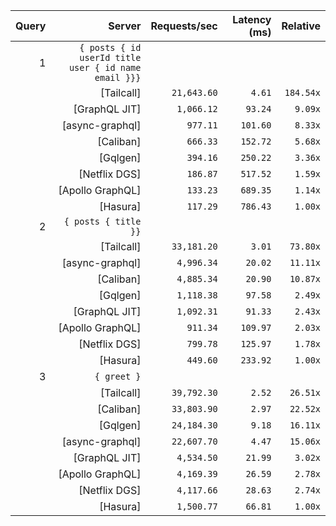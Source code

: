 <!-- PERFORMANCE_RESULTS_START -->

| Query | Server | Requests/sec | Latency (ms) | Relative |
|-------:|--------:|--------------:|--------------:|---------:|
| 1 | `{ posts { id userId title user { id name email }}}` |
|| [Tailcall] | `21,643.60` | `4.61` | `184.54x` |
|| [GraphQL JIT] | `1,066.12` | `93.24` | `9.09x` |
|| [async-graphql] | `977.11` | `101.60` | `8.33x` |
|| [Caliban] | `666.33` | `152.72` | `5.68x` |
|| [Gqlgen] | `394.16` | `250.22` | `3.36x` |
|| [Netflix DGS] | `186.87` | `517.52` | `1.59x` |
|| [Apollo GraphQL] | `133.23` | `689.35` | `1.14x` |
|| [Hasura] | `117.29` | `786.43` | `1.00x` |
| 2 | `{ posts { title }}` |
|| [Tailcall] | `33,181.20` | `3.01` | `73.80x` |
|| [async-graphql] | `4,996.34` | `20.02` | `11.11x` |
|| [Caliban] | `4,885.34` | `20.90` | `10.87x` |
|| [Gqlgen] | `1,118.38` | `97.58` | `2.49x` |
|| [GraphQL JIT] | `1,092.31` | `91.33` | `2.43x` |
|| [Apollo GraphQL] | `911.34` | `109.97` | `2.03x` |
|| [Netflix DGS] | `799.78` | `125.97` | `1.78x` |
|| [Hasura] | `449.60` | `233.92` | `1.00x` |
| 3 | `{ greet }` |
|| [Tailcall] | `39,792.30` | `2.52` | `26.51x` |
|| [Caliban] | `33,803.90` | `2.97` | `22.52x` |
|| [Gqlgen] | `24,184.30` | `9.18` | `16.11x` |
|| [async-graphql] | `22,607.70` | `4.47` | `15.06x` |
|| [GraphQL JIT] | `4,534.50` | `21.99` | `3.02x` |
|| [Apollo GraphQL] | `4,169.39` | `26.59` | `2.78x` |
|| [Netflix DGS] | `4,117.66` | `28.63` | `2.74x` |
|| [Hasura] | `1,500.77` | `66.81` | `1.00x` |

<!-- PERFORMANCE_RESULTS_END -->
